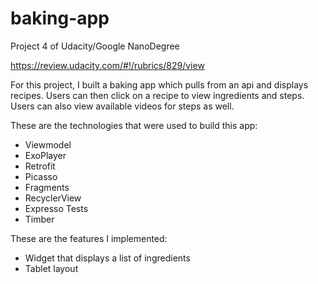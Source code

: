 # baking-app
Project 4 of Udacity/Google NanoDegree

https://review.udacity.com/#!/rubrics/829/view

For this project, I built a baking app which pulls from an api and displays recipes.
Users can then click on a recipe to view ingredients and steps. Users can also view available videos for steps as well.

These are the technologies that were used to build this app:

- Viewmodel
- ExoPlayer
- Retrofit
- Picasso
- Fragments
- RecyclerView
- Expresso Tests
- Timber

These are the features I implemented:

- Widget that displays a list of ingredients
- Tablet layout
